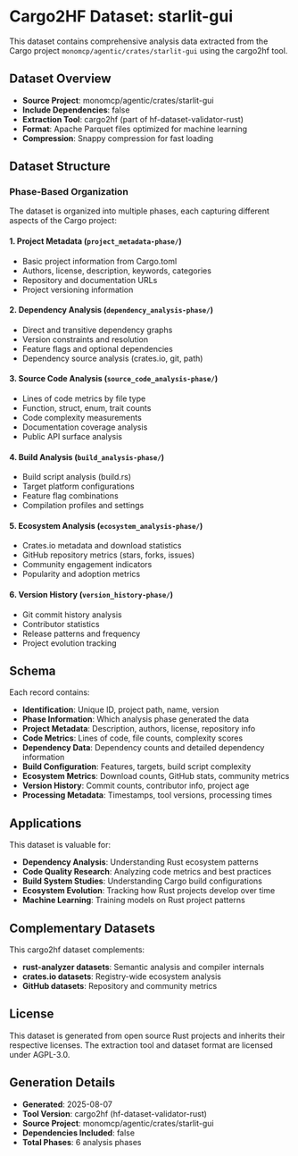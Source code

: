 # Cargo2HF Dataset: starlit-gui

This dataset contains comprehensive analysis data extracted from the Cargo project `monomcp/agentic/crates/starlit-gui` using the cargo2hf tool.

## Dataset Overview

- **Source Project**: monomcp/agentic/crates/starlit-gui
- **Include Dependencies**: false
- **Extraction Tool**: cargo2hf (part of hf-dataset-validator-rust)
- **Format**: Apache Parquet files optimized for machine learning
- **Compression**: Snappy compression for fast loading

## Dataset Structure

### Phase-Based Organization

The dataset is organized into multiple phases, each capturing different aspects of the Cargo project:

#### 1. Project Metadata (`project_metadata-phase/`)
- Basic project information from Cargo.toml
- Authors, license, description, keywords, categories
- Repository and documentation URLs
- Project versioning information

#### 2. Dependency Analysis (`dependency_analysis-phase/`)
- Direct and transitive dependency graphs
- Version constraints and resolution
- Feature flags and optional dependencies
- Dependency source analysis (crates.io, git, path)

#### 3. Source Code Analysis (`source_code_analysis-phase/`)
- Lines of code metrics by file type
- Function, struct, enum, trait counts
- Code complexity measurements
- Documentation coverage analysis
- Public API surface analysis

#### 4. Build Analysis (`build_analysis-phase/`)
- Build script analysis (build.rs)
- Target platform configurations
- Feature flag combinations
- Compilation profiles and settings

#### 5. Ecosystem Analysis (`ecosystem_analysis-phase/`)
- Crates.io metadata and download statistics
- GitHub repository metrics (stars, forks, issues)
- Community engagement indicators
- Popularity and adoption metrics

#### 6. Version History (`version_history-phase/`)
- Git commit history analysis
- Contributor statistics
- Release patterns and frequency
- Project evolution tracking

## Schema

Each record contains:

- **Identification**: Unique ID, project path, name, version
- **Phase Information**: Which analysis phase generated the data
- **Project Metadata**: Description, authors, license, repository info
- **Code Metrics**: Lines of code, file counts, complexity scores
- **Dependency Data**: Dependency counts and detailed dependency information
- **Build Configuration**: Features, targets, build script complexity
- **Ecosystem Metrics**: Download counts, GitHub stats, community metrics
- **Version History**: Commit counts, contributor info, project age
- **Processing Metadata**: Timestamps, tool versions, processing times

## Applications

This dataset is valuable for:

- **Dependency Analysis**: Understanding Rust ecosystem patterns
- **Code Quality Research**: Analyzing code metrics and best practices  
- **Build System Studies**: Understanding Cargo build configurations
- **Ecosystem Evolution**: Tracking how Rust projects develop over time
- **Machine Learning**: Training models on Rust project patterns

## Complementary Datasets

This cargo2hf dataset complements:
- **rust-analyzer datasets**: Semantic analysis and compiler internals
- **crates.io datasets**: Registry-wide ecosystem analysis
- **GitHub datasets**: Repository and community metrics

## License

This dataset is generated from open source Rust projects and inherits their respective licenses.
The extraction tool and dataset format are licensed under AGPL-3.0.

## Generation Details

- **Generated**: 2025-08-07
- **Tool Version**: cargo2hf (hf-dataset-validator-rust)
- **Source Project**: monomcp/agentic/crates/starlit-gui
- **Dependencies Included**: false
- **Total Phases**: 6 analysis phases
